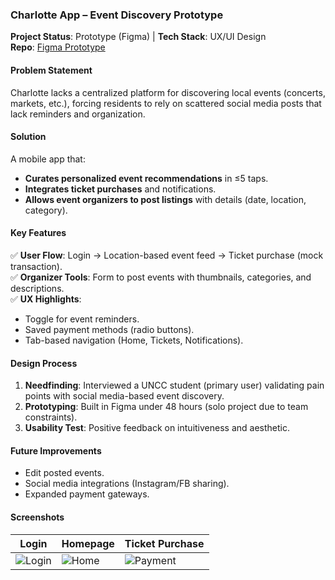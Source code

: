 ### **Charlotte App – Event Discovery Prototype**  
**Project Status**: Prototype (Figma) | **Tech Stack**: UX/UI Design  
**Repo**: [Figma Prototype](https://www.figma.com/proto/1EBSEC41v5ta2Pf2UpdE1s/Charlotte-App--Final-Project-for-ITIS-3130?node-id=18-148&p=f&t=jLuglJw8WeDzY2sM-1&scaling=scale-down&content-scaling=fixed&page-id=0%3A1&starting-point-node-id=18%3A148)  

#### **Problem Statement**  
Charlotte lacks a centralized platform for discovering local events (concerts, markets, etc.), forcing residents to rely on scattered social media posts that lack reminders and organization.  

#### **Solution**  
A mobile app that:  
- **Curates personalized event recommendations** in ≤5 taps.  
- **Integrates ticket purchases** and notifications.  
- **Allows event organizers to post listings** with details (date, location, category).  

#### **Key Features**  
✅ **User Flow**: Login → Location-based event feed → Ticket purchase (mock transaction).  
✅ **Organizer Tools**: Form to post events with thumbnails, categories, and descriptions.  
✅ **UX Highlights**:  
  - Toggle for event reminders.  
  - Saved payment methods (radio buttons).  
  - Tab-based navigation (Home, Tickets, Notifications).  

#### **Design Process**  
1. **Needfinding**: Interviewed a UNCC student (primary user) validating pain points with social media-based event discovery.  
2. **Prototyping**: Built in Figma under 48 hours (solo project due to team constraints).  
3. **Usability Test**: Positive feedback on intuitiveness and aesthetic.  

#### **Future Improvements**  
- Edit posted events.  
- Social media integrations (Instagram/FB sharing).  
- Expanded payment gateways.  

#### **Screenshots**  
| Login | Homepage | Ticket Purchase |  
|--------|-----------|------------------|  
| ![Login](link) | ![Home](link) | ![Payment](link) |  

